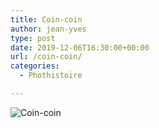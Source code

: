 ```yaml
---
title: Coin-coin
author: jean-yves
type: post
date: 2019-12-06T16:30:00+00:00
url: /coin-coin/
categories:
  - Phothistoire

---
```

![Coin-coin](./DSC9066.jpg)